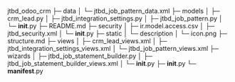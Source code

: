 jtbd_odoo_crm
├─ data
│  └─ jtbd_job_pattern_data.xml
├─ models
│  ├─ crm_lead.py
│  ├─ jtbd_integration_settings.py
│  ├─ jtbd_job_pattern.py
│  └─ __init__.py
├─ README.md
├─ security
│  ├─ ir.model.access.csv
│  ├─ jtbd_security.xml
│  └─ __init__.py
├─ static
│  └─ description
│     └─ icon.png
├─ structure.md
├─ views
│  ├─ crm_lead_views.xml
│  ├─ jtbd_integration_settings_views.xml
│  └─ jtbd_job_pattern_views.xml
├─ wizards
│  ├─ jtbd_job_statement_builder.py
│  ├─ jtbd_job_statement_builder_views.xml
│  └─ __init__.py
├─ __init__.py
└─ __manifest__.py
